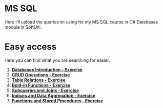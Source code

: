 # MS SQL

Here i'll upload the queries im using for my MS SQL course in C# Databases module in SoftUni.

# Easy access

Here you can find what you are searching for easier.

1. [**Databases Introduction - Exercise**](https://github.com/StanchosCodes/SoftUni-MS-SQL/tree/main/Databases%20Introduction%20Exercise)
2. [**CRUD Operations - Exercise**](https://github.com/StanchosCodes/SoftUni-MS-SQL/tree/main/CRUD%20Exercise)
3. [**Table Relations - Exercise**](https://github.com/StanchosCodes/SoftUni-MS-SQL/tree/main/Table%20Relations%20Exercise)
4. [**Buld-in Functions - Exercise**](https://github.com/StanchosCodes/SoftUni-MS-SQL/tree/main/Built-in%20Functions%20Exercise)
5. [**Subqueries and Joins - Exercise**](https://github.com/StanchosCodes/SoftUni-MS-SQL/tree/main/Subqueries%20and%20Joins%20Exercise)
6. [**Indices and Data Aggregation - Exercise**](https://github.com/StanchosCodes/SoftUni-MS-SQL/tree/main/Indices%20and%20Data%20Aggregation%20Exercise)
7. [**Functions and Stored Procedures - Exercise**](https://github.com/StanchosCodes/SoftUni-MS-SQL/tree/main/Functions%20and%20Stored%20Procedures)
